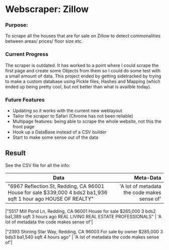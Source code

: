 # Webscraper: Zillow

### Purpose:
To scrape all the houses that are for sale on Zillow to detect commonalities between areas/ prices/ floor size etc. 

### Current Progress
The scraper is outdated. It has worked to a point where I could scrape the first page and create some Objects from them so I could do some test with a small amount of data. This project ended by getting sidetracked by trying to make a custom database using Pickle files, Hashes and Mapping (which ended up being pretty cool, but not better than what is availble today). 

### Future Features
* Updating so it works with the current new weblayout
* Tailor the scraper to Safari (Chrome has not been reliable)
* Multipage features: being able to scrape the whole website, not this the front page
* Hook up a DataBase instead of a CSV builder
* Start to make some sense out of the data

## Result
See the CSV file for all the info:

| Data                                  | Meta-Data         |
| ---------------------------------------|----------------:|
|"6967 Reflection St, Redding, CA 96001 House for sale $339,000 4 bds2 ba1,936 sqft 1 hour ago HOUSE OF REALTY"                        | 'A lot of metadata the code makes sense of'|

|"5517 Mill Pond Ln, Redding, CA 96001  House for sale $265,000 3 bds2 ba1,389 sqft 3 hours ago REAL LIVING REAL ESTATE PROFESSIONALS" | 'A lot of metadata the code makes sense of'|

|"2393 Shining Star Way, Redding, CA 96003 For sale by owner $285,000 3 bds3 ba1,540 sqft 4 hours ago"                            | 'A lot of metadata the code makes sense of'|